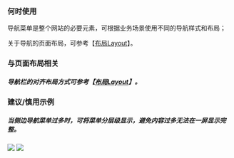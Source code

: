 

### 何时使用

导航菜单是整个网站的必要元素，可根据业务场景使用不同的导航样式和布局；

关于导航的页面布局，可参考【[布局Layout](.layout)】。


### 与页面布局相关

##### 导航栏的对齐布局方式可参考【[布局Layout](.layout)】。


### 建议/慎用示例

##### 当侧边导航菜单过多时，可将菜单分层级显示，避免内容过多无法在一屏显示完整。
<img src="https://oteam-tdesign-1258344706.cos.ap-guangzhou.myqcloud.com/site/design/%E5%AF%BC%E8%88%AAmenu%201.png"/>
<img src="https://oteam-tdesign-1258344706.cos.ap-guangzhou.myqcloud.com/site/design/%E5%AF%BC%E8%88%AAmenu%202.png"/>
